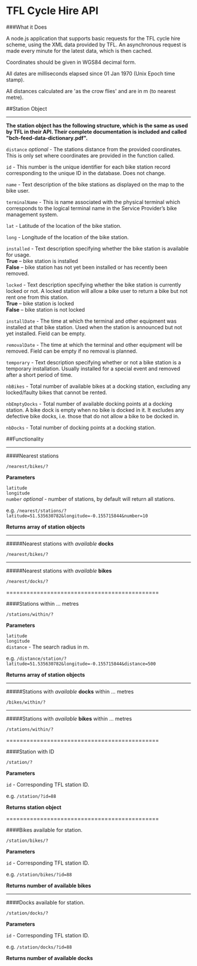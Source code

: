 TFL Cycle Hire API
========================================

###What it Does

A node.js application that supports basic requests for the TFL cycle hire scheme, using the XML data provided by TFL. An asynchronous request is made every minute for the latest data, which is then cached.

Coordinates should be given in WGS84 decimal form.

All dates are milliseconds elapsed since 01 Jan 1970 (Unix Epoch time stamp).

All distances calculated are 'as the crow flies' and are in m (to nearest metre).

##Station Object

---------------------------------------------

**The station object has the following structure, which is the same as used by TFL in their API. Their complete documentation is included and called "bch-feed-data-dictionary.pdf".**

`distance` *optional* - The stations distance from the provided coordinates. This is only set where coordinates are provided in the function called.

`id` - This number is the unique identifier for each bike station record corresponding to the unique ID in the database. Does not change.

`name` - Text description of the bike stations as displayed on the map to the bike user.

`terminalName` - This is name associated with the physical terminal which corresponds to the logical terminal name in the Service Provider’s bike management system.

`lat` - Latitude of the location of the bike station.

`long` - Longitude of the location of the bike station.

`installed` - Text description specifying whether the bike station is available for usage.  
**True** – bike station is installed  **False** – bike station has not yet been installed or has recently been removed.

`locked` - Text description specifying whether the bike station is currently locked or not. A locked station will allow a bike user to return a bike but not rent one from this station.  
**True** – bike station is locked  
**False** – bike station is not locked

`installDate` - The time at which the terminal and other equipment was installed at that bike station. Used when the station is announced but not yet installed. Field can be empty.

`removalDate` - The time at which the terminal and other equipment will be removed. Field can be empty if no removal is planned.

`temporary` - Text description specifying whether or not a bike station is a temporary installation. Usually installed for a special event and removed after a short period of time.

`nbBikes` - Total number of available bikes at a docking station, excluding any locked/faulty bikes that cannot be rented.

`nbEmptyDocks` - Total number of available docking points at a docking station. A bike dock is empty when no bike is docked in it. It excludes any defective bike docks, i.e. those that do not allow a bike to be docked in.

`nbDocks` - Total number of docking points at a docking station.


##Functionality

---------------------------------------------

####Nearest stations

`/nearest/bikes/?`

**Parameters**

`latitude`  
`longitude`   
`number` *optional* - number of stations, by default will return all stations.

e.g. `/nearest/stations/?latitude=51.535630782&longitude=-0.155715844&number=10`

**Returns array of station objects**

---------------------------------------------

#####Nearest stations with *available* **docks**

`/nearest/bikes/?`

---------------------------------------------

#####Nearest stations with *available* **bikes**

`/nearest/docks/?`

=============================================

####Stations within ... metres

`/stations/within/?`

**Parameters**

`latitude`  
`longitude`   
`distance` - The search radius in m.

e.g. `/distance/station/?latitude=51.535630782&longitude=-0.155715844&distance=500`
	
**Returns array of station objects**

---------------------------------------------

#####Stations with *available* **docks** within ... metres

`/bikes/within/?`

---------------------------------------------

#####Stations with *available* **bikes** within ... metres
	
`/stations/within/?`

=============================================

####Station with ID

`/station/?`

**Parameters**

`id` - Corresponding TFL station ID.  

e.g. `/station/?id=88`

**Returns station object**

=============================================

####Bikes available for station.

`/station/bikes/?`

**Parameters**

`id` - Corresponding TFL station ID.  

e.g. `/station/bikes/?id=88`

**Returns number of available bikes**

---------------------------------------------

####Docks available for station.

`/station/docks/?`

**Parameters**

`id` - Corresponding TFL station ID.  

e.g. `/station/docks/?id=88`

**Returns number of available docks**


